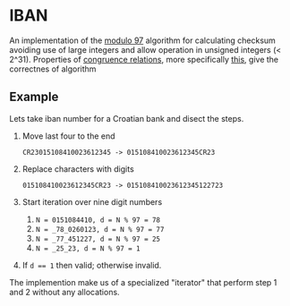 # IBAN

An implementation of the [modulo 97](https://en.wikipedia.org/wiki/International_Bank_Account_Number#Modulo_operation_on_IBAN) algorithm for calculating checksum avoiding use of large integers and allow operation in unsigned integers (< 2^31).
Properties of [congruence relations](https://en.wikipedia.org/wiki/Congruence_relation), more specifically [this](https://math.stackexchange.com/questions/1918217/the-mod97-operation-in-iban-validation), give the correctnes of algorithm

## Example

Lets take iban number for a Croatian bank and disect the steps.

1. Move last four to the end

    `CR23015108410023612345 -> 015108410023612345CR23`

1. Replace characters with digits

    `015108410023612345CR23 -> 015108410023612345122723`

1. Start iteration over nine digit numbers
    1. `N = 0151084410, d = N % 97 = 78`
    1. `N = _78_0260123, d = N % 97 = 77`
    1. `N = _77_451227, d = N % 97 = 25`
    1. `N = _25_23, d = N % 97 = 1`

1. If `d == 1` then valid; otherwise invalid.

The implemention make us of a specialized "iterator" that perform step 1 and 2 without any allocations.